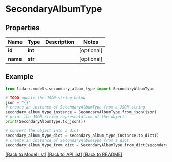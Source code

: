 # SecondaryAlbumType


## Properties

Name | Type | Description | Notes
------------ | ------------- | ------------- | -------------
**id** | **int** |  | [optional] 
**name** | **str** |  | [optional] 

## Example

```python
from lidarr.models.secondary_album_type import SecondaryAlbumType

# TODO update the JSON string below
json = "{}"
# create an instance of SecondaryAlbumType from a JSON string
secondary_album_type_instance = SecondaryAlbumType.from_json(json)
# print the JSON string representation of the object
print(SecondaryAlbumType.to_json())

# convert the object into a dict
secondary_album_type_dict = secondary_album_type_instance.to_dict()
# create an instance of SecondaryAlbumType from a dict
secondary_album_type_from_dict = SecondaryAlbumType.from_dict(secondary_album_type_dict)
```
[[Back to Model list]](../README.md#documentation-for-models) [[Back to API list]](../README.md#documentation-for-api-endpoints) [[Back to README]](../README.md)



